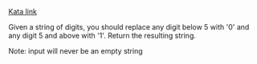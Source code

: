 [Kata link](https://www.codewars.com/kata/57eae65a4321032ce000002d)

Given a string of digits, you should replace any digit below 5 with '0' and any digit 5 and above with '1'. Return the resulting string.

Note: input will never be an empty string

